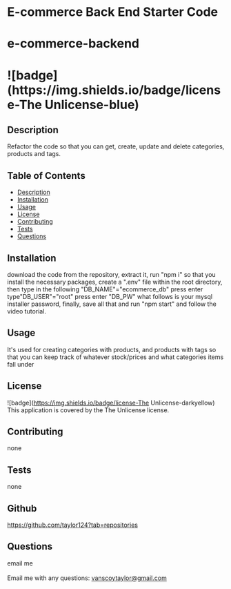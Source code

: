 # E-commerce Back End Starter Code

<h1>e-commerce-backend <h1>
  ![badge](https://img.shields.io/badge/license-The Unlicense-blue)<br />

  ## <h2>Description</h2>
  Refactor the code so that you can get, create, update and delete categories, products and tags.

  ## Table of Contents
  - [Description](#description)
  - [Installation](#installation)
  - [Usage](#usage)
  - [License](#license)
  - [Contributing](#contributing)
  - [Tests](#tests)
  - [Questions](#questions)

  ## Installation
  download the code from the repository, extract it, run "npm i" so that you install the necessary packages, create a ".env" file within the root directory, then type in the following "DB_NAME"="ecommerce_db" press enter type"DB_USER"="root" press enter "DB_PW" what follows is your mysql installer password, finally, save all that and run "npm start" and follow the video tutorial.

  ## Usage
  It's used for creating categories with products, and products with tags so that you can keep track of whatever stock/prices and what categories items fall under

  ## License
  ![badge](https://img.shields.io/badge/license-The Unlicense-darkyellow)
  <br />
  This application is covered by the The Unlicense license.

  ## Contributing
  none

  ## Tests
  none
  
  ## Github
  https://github.com/taylor124?tab=repositories

  ## <h2 >Questions</h2>
  email me<br />
  <br />
  Email me with any questions: vanscoytaylor@gmail.com<br /><br />
